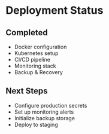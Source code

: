 # Deployment Status

## Completed
- Docker configuration
- Kubernetes setup
- CI/CD pipeline
- Monitoring stack
- Backup & Recovery

## Next Steps
- Configure production secrets
- Set up monitoring alerts
- Initialize backup storage
- Deploy to staging